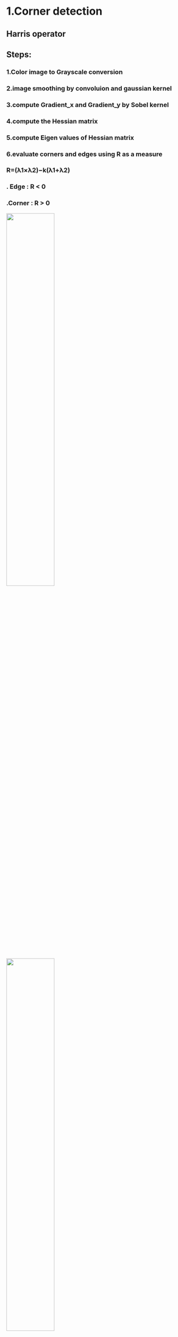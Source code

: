 ﻿
# 1.Corner detection

## Harris operator


## Steps:

###           1.Color image to Grayscale conversion 
###            2.image smoothing by convoluion and gaussian kernel
###            3.compute Gradient_x and Gradient_y by Sobel kernel
###            4.compute the Hessian matrix
###            5.compute Eigen values of Hessian matrix 
###            6.evaluate corners and edges using R as a measure
###                 R=(λ1×λ2)−k(λ1+λ2)
###             . Edge : R < 0
###             .Corner : R > 0


<img src = "/images/corner2.PNG" width = "50%">

<img src = "/images/corner1.PNG" width = "50%">

<img src = "/images/corner3.PNG" width = "50%">

<img src = "/images/corner4.PNG" width = "50%">

# Detect Lines (HoughLines)
https://gist.github.com/rishabhsixfeet/45cb32dd5c1485e273ab81468e531f09
## Steps:

###            1.Color image to Grayscale conversion 
###            2.Get a binary edge image by canny edge detector
###            3.build function for hough accumulator
###            4.drawing the lines from the hough accumulatorlines
###            5.run hough accumulatorlines on the canny edge image

<img src = "/images/detectedlines.PNG" width = "50%">

<img src = "/images/detectedlines2.PNG" width = "50%">

<img src = "/images/detectedlines3.PNG" width = "50%">

# Segmentation and Clustring

# 1- Using Region growing 

###  this links help us: https://github.com/suhas-nithyanand/Image-Segmentation-using-Region-Growing 

###  https://github.com/A-Alaa/cv-assignments/blob/master/scripts/RegionGrowingSegmentation.py 



###  1. convert image to gray scale
###  2. using cv.mouseEvent  to choose a region for segmentation, we just choose a  point then we get the Neighbors points to be segmented, If threshold is active all values less than this value will be ignored



<img src = "/images/regiongrowing.PNG" width = "50%">

### we couldn't apply mouseEvent in the figure of outputimage in the gui, so we use openCV for showing results and using mouseEvent

# 2- using Kmeans

### We set unmber of itrations =5 to get good result
### 1. Initialise data vector with attribute r,g,b,x,y for each pixel in input image
### 2. Initialise vector that holds which cluster a pixel is currently in 
### 3. Standarize the values of our features
### 4. Set pixels to their cluster
### 5. Check if a cluster is ever empty, if so append a random datapoint to it contains an array with all clusters, [True True False True * n of clusters] False means empty 
### 6. set centers then Move centers to the centroid of their cluster 
### 7. set the pixels on original image to be that of the pixel's cluster's centroid


<img src = "/images/Kmeans.PNG" width = "50%">

### no of iterations = 5 
### We couldn't set the output image to the gui directly so we save it the show it in gui
### this link help us to make Kmeans: https://github.com/asselinpaul/ImageSeg-KMeans 

# 3- MeanShift 

### 1. making color space of the input image
### 2. making num of clusters according to the input image
### 3. making function iterate in the given window indices, to find its center of mass
### 4. making function classify the image component based on the its value

### this link helped us : https://github.com/A-Alaa/cv-assignments/blob/master/scripts/hisMeanShift.py

<img src = "/images/meanShift.PNG" width = "50%">

### we can't show the output image in the gui so we use opencv to show it 

# Snake

### 1. initialize contour points
### 2. Shrink points to reach minimum energy in image 
### 3. set alpha high if there is a deceptive image gradient 
### 4. set Beta high if smooth edged feature , low if sharp edges 
### 5. set gama high if contrast between background and object is low 

<img src = "/images/snake.PNG" width = "50%">
<img src = "/images/snake1.PNG" width = "50%">
### We can't make mouseEvent For the initial contour
###  so the accuracy is low, We can't make a good shrink 



 

